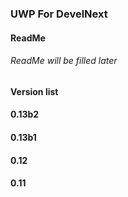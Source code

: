 ### UWP For DevelNext

#### ReadMe
###### ReadMe will be filled later

#### Version list
#### 0.13b2
#### 0.13b1
#### 0.12
#### 0.11
